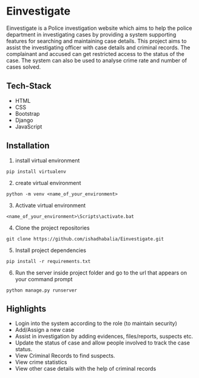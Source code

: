 # Einvestigate
Einvestigate is a Police investigation website which aims to help the police department in investigating cases by providing a system supporting features for searching and maintaining case details. This project aims to assist the investigating officer with case details and criminal records. The complainant and accused can get restricted access to the status of the case. The system can also be used to analyse crime rate and number of cases solved.

## Tech-Stack
* HTML
* CSS
* Bootstrap
* Django
* JavaScript
## Installation
1. install virtual environment
 ```
 pip install virtualenv
 ```
2. create virtual environment
```
python -m venv <name_of_your_environment>
```
3. Activate virtual environment
```
<name_of_your_environment>\Scripts\activate.bat
```
4. Clone the project repositories
```
git clone https://github.com/ishadhabalia/Einvestigate.git
```
5. Install project dependencies
```
pip install -r requirements.txt
```
6. Run the server inside project folder and go to  the url that appears on your command prompt
```
python manage.py runserver
```
## Highlights
* Login into the system according to the role (to maintain security)
* Add/Assign a new case
* Assist in investigation by adding evidences, files/reports, suspects etc.
* Update the status of case and allow people involved to track the case status.
* View Criminal Records to find suspects.
* View crime statistics
* View other case details with the help of criminal records
